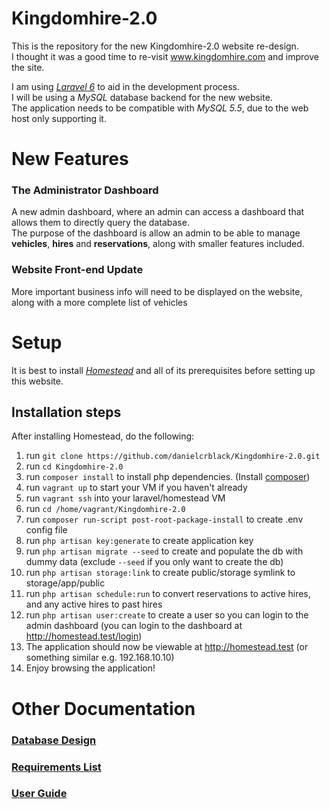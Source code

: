 # Kingdomhire-2.0
This is the repository for the new Kingdomhire-2.0 website re-design.  
I thought it was a good time to re-visit www.kingdomhire.com and improve the site.

I am using [*Laravel 6*](https://laravel.com/docs/5.6/installation) to aid in the development process.  
I will be using a *MySQL* database backend for the new website.  
The application needs to be compatible with *MySQL 5.5*, due to the web host only supporting it.

# New Features
### The Administrator Dashboard
  A new admin dashboard, where an admin can access a dashboard that allows them to directly query the database.  
  The purpose of the dashboard is allow an admin to be able to manage __vehicles__, __hires__ and __reservations__, along with smaller features included.
   
### Website Front-end Update 
   More important business info will need to be displayed on the website, along with a more complete list of vehicles

# Setup
It is best to install [*Homestead*](https://laravel.com/docs/5.6/homestead#installation-and-setup) and all of its prerequisites before setting up this website.

## Installation steps  
After installing Homestead, do the following:
  1. run `git clone https://github.com/danielcrblack/Kingdomhire-2.0.git`    
  2. run `cd Kingdomhire-2.0`    
  2. run `composer install` to install php dependencies. (Install [composer](https://getcomposer.org/))
  1. run `vagrant up` to start your VM if you haven't already    
  2. run `vagrant ssh` into your laravel/homestead VM
  3. run `cd /home/vagrant/Kingdomhire-2.0`     
  6. run `composer run-script post-root-package-install` to create .env config file
  7. run `php artisan key:generate` to create application key
  8. run `php artisan migrate --seed` to create and populate the db with dummy data (exclude `--seed` if you only want to create the db)
  9. run `php artisan storage:link` to create public/storage symlink to storage/app/public  
  10. run `php artisan schedule:run` to convert reservations to active hires, and any active hires to past hires  
  11. run `php artisan user:create` to create a user so you can login to the admin dashboard (you can login to the dashboard at http://homestead.test/login)  
  12. The application should now be viewable at http://homestead.test (or something similar e.g. 192.168.10.10)
  13. Enjoy browsing the application!  

# Other Documentation
### [Database Design](DATABASE.md)  
### [Requirements List](REQUIREMENTS.md)
### [User Guide](user_guide/GUIDE.md)
 
